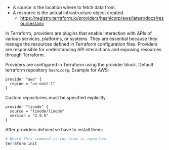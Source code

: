 - A source is the location where to fetch data from.
- A resource is the actual infrastructure object created.
  - https://registry.terraform.io/providers/hashicorp/aws/latest/docs/resources/ami

In Terraform, providers are plugins that enable interaction with APIs of various services, platforms, or systems. They are essential because they manage the resources defined in Terraform configuration files. Providers are responsible for understanding API interactions and exposing resources through Terraform.

Providers are configured in Terraform using the provider block.
Default terraform repository `hashicorp`. Example for AWS:
```hcl
provider "aws" {
  region = "us-east-1"
}
```

Custom repositories must be specified explicitly
```hcl
provider "linode" {
  source = "linode/linode"
  version = "2.9.5"
}
```

After providers defined ve have to install them:
```bash
# Where this command is run from is important
terraform init
```
